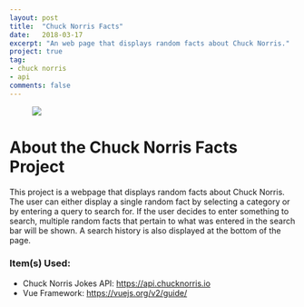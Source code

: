 ```yaml
---
layout: post
title:  "Chuck Norris Facts"
date:   2018-03-17
excerpt: "An web page that displays random facts about Chuck Norris."
project: true
tag:
- chuck norris
- api
comments: false
---
```


<figure>
    <a href="https://farm5.staticflickr.com/4831/31855028328_feb5edc6b7_b.jpg"><img src="https://farm5.staticflickr.com/4831/31855028328_feb5edc6b7_b.jpg"></a>   
</figure>

# About the Chuck Norris Facts Project

This project is a webpage that displays random facts about Chuck Norris. The user can either display a single random fact by selecting a category or by entering a query to search for. If the user decides to enter something to search, multiple random facts that pertain to what was entered in the search bar will be shown. A search history is also displayed at the bottom of the page.

### __Item(s) Used:__
* Chuck Norris Jokes API: https://api.chucknorris.io
* Vue Framework: https://vuejs.org/v2/guide/
